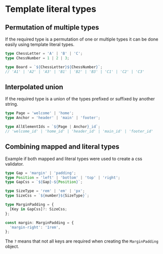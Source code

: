 # Template literal types

## Permutation of multiple types

If the required type is a permutation of one or multiple types it can be done easily using template literal types.

```typescript
type ChessLetter = 'A' | 'B' | 'C';
type ChessNumber = 1 | 2 | 3;

type Board = `${ChessLetter}${ChessNumber}`;
// 'A1' | 'A2' | 'A3' | 'B1' | 'B2' | 'B3' | 'C1' | 'C2' | 'C3'
```

## Interpolated union

If the required type is a union of the types prefixed or suffixed by another string.

```typescript
type Page = 'welcome' | 'home';
type Anchor = 'header' | 'main' | 'footer';

type AllElementIds = `${Page | Anchor}_id`;
// 'welcome_id' | 'home_id' | 'header_id' | 'main_id' | 'footer_id'
```

## Combining mapped and literal types

Example if both mapped and literal types were used to create a css validator.

```typescript
type Gap = 'margin' | 'padding';
type Position = 'left' | 'bottom' | 'top' | 'right';
type GapCss = `${Gap}-${Position}`;

type SizeType = 'rem' | 'em' | 'px';
type SizeCss = `${number}${SizeType}`;

type MarginPadding = {
  [Key in GapCss]?: SizeCss;
};

const margin: MarginPadding = {
  'margin-right': '1rem',
};
```

The `?` means that not all keys are required when creating the `MarginPadding` object.
